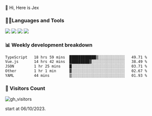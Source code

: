  👋 Hi, Here is Jex

 

### 🧑‍💻Languages and Tools

<code><a href="https://react.dev"><img src="https://api.iconify.design/logos:react.svg" /></a></code>
<code><a href="https://github.com/vuejs/core"><img src="https://api.iconify.design/logos:vue.svg" /></a></code> 
<code><a href="https://github.com/microsoft/TypeScript"><img src="https://api.iconify.design/logos:typescript-icon.svg" /></a></code>
<code><a href="https://threejs.org/"><img src="https://api.iconify.design/logos:threejs.svg" /></a></code>

### 📊 Weekly development breakdown

<!--START_SECTION:waka-->

```txt
TypeScript   18 hrs 59 mins  ████████████▒░░░░░░░░░░░░   49.71 %
Vue.js       14 hrs 42 mins  █████████▓░░░░░░░░░░░░░░░   38.49 %
JSON         1 hr 25 mins    █░░░░░░░░░░░░░░░░░░░░░░░░   03.71 %
Other        1 hr 1 min      ▓░░░░░░░░░░░░░░░░░░░░░░░░   02.67 %
YAML         44 mins         ▒░░░░░░░░░░░░░░░░░░░░░░░░   01.93 %
```

<!--END_SECTION:waka-->


### 👀 Visitors Count

![gh_visitors](https://profile-counter.glitch.me/jexlau/count.svg)

start at 06/10/2023.
